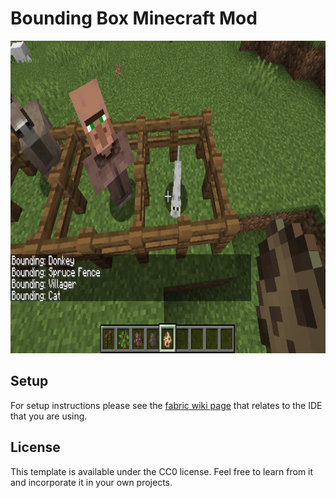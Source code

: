 # Bounding Box Minecraft Mod

<img src="2020-08-09_18.07.50.png" data-canonical-src="2020-08-09_18.07.50.png" height="500" />

## Setup

For setup instructions please see the [fabric wiki page](https://fabricmc.net/wiki/tutorial:setup) that relates to the IDE that you are using.

## License

This template is available under the CC0 license. Feel free to learn from it and incorporate it in your own projects.
